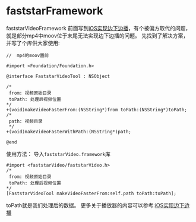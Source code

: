 # faststarFramework
faststarVideoFramework
前面写到[iOS实现边下边播](https://www.jianshu.com/p/fa69aae05417)，有个被偏方取代的问题，就是部分mp4中moov位于末尾无法实现边下边播的问题。
先找到了解决方案，并写了个库供大家使用:
```
//  mp4的moov置前

#import <Foundation/Foundation.h>

@interface FaststarVideoTool : NSObject

/*
 from: 视频原始目录
 toPath: 处理后视频位置
*/
+(void)makeVideoFasterFrom:(NSString*)from toPath:(NSString*)toPath;
/*
 path: 视频目录
 */
+(void)makeVideoFasterWithPath:(NSString*)path;

@end
```
使用方法：
导入`faststarVideo.framework`库
```
#import <faststarVideo/faststarVideo.h>
/*
 from: 视频原始目录
 toPath: 处理后视频位置
*/
[FaststarVideoTool makeVideoFasterFrom:self.path toPath:toPath];
```
toPath就是我们处理后的数据。
更多关于播放器的内容可以参考:[iOS实现边下边播](https://www.jianshu.com/p/fa69aae05417)
